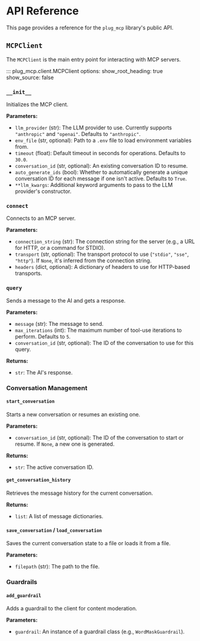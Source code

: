 # API Reference

This page provides a reference for the `plug_mcp` library's public API.

## `MCPClient`

The `MCPClient` is the main entry point for interacting with MCP servers.

::: plug_mcp.client.MCPClient
    options:
      show_root_heading: true
      show_source: false

### `__init__`

Initializes the MCP client.

**Parameters:**

*   `llm_provider` (str): The LLM provider to use. Currently supports `"anthropic"` and `"openai"`. Defaults to `"anthropic"`.
*   `env_file` (str, optional): Path to a `.env` file to load environment variables from.
*   `timeout` (float): Default timeout in seconds for operations. Defaults to `30.0`.
*   `conversation_id` (str, optional): An existing conversation ID to resume.
*   `auto_generate_ids` (bool): Whether to automatically generate a unique conversation ID for each message if one isn't active. Defaults to `True`.
*   `**llm_kwargs`: Additional keyword arguments to pass to the LLM provider's constructor.

### `connect`

Connects to an MCP server.

**Parameters:**

*   `connection_string` (str): The connection string for the server (e.g., a URL for HTTP, or a command for STDIO).
*   `transport` (str, optional): The transport protocol to use (`"stdio"`, `"sse"`, `"http"`). If `None`, it's inferred from the connection string.
*   `headers` (dict, optional): A dictionary of headers to use for HTTP-based transports.

### `query`

Sends a message to the AI and gets a response.

**Parameters:**

*   `message` (str): The message to send.
*   `max_iterations` (int): The maximum number of tool-use iterations to perform. Defaults to `5`.
*   `conversation_id` (str, optional): The ID of the conversation to use for this query.

**Returns:**

*   `str`: The AI's response.

### Conversation Management

#### `start_conversation`

Starts a new conversation or resumes an existing one.

**Parameters:**

*   `conversation_id` (str, optional): The ID of the conversation to start or resume. If `None`, a new one is generated.

**Returns:**

*   `str`: The active conversation ID.

#### `get_conversation_history`

Retrieves the message history for the current conversation.

**Returns:**

*   `list`: A list of message dictionaries.

#### `save_conversation` / `load_conversation`

Saves the current conversation state to a file or loads it from a file.

**Parameters:**

*   `filepath` (str): The path to the file.

### Guardrails

#### `add_guardrail`

Adds a guardrail to the client for content moderation.

**Parameters:**

*   `guardrail`: An instance of a guardrail class (e.g., `WordMaskGuardrail`). 